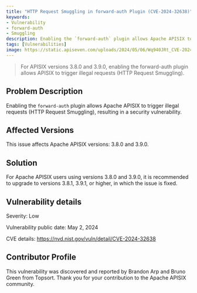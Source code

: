 ```yaml
---
title: "HTTP Request Smuggling in forward-auth Plugin (CVE-2024-32638)"
keywords: 
- Vulnerability
- forward-auth
- Smuggling
description: Enabling the `forward-auth` plugin allows Apache APISIX to trigger illegal requests (HTTP Request Smuggling), resulting in a security vulnerability.
tags: [Vulnerabilities]
image: https://static.apiseven.com/uploads/2024/05/06/Wq940JRt_CVE-2024-32638.png
---
```


> For APISIX versions 3.8.0 and 3.9.0, enabling the forward-auth plugin allows APISIX to trigger illegal requests (HTTP Request Smuggling).
<!--truncate-->

## Problem Description

Enabling the `forward-auth` plugin allows Apache APISIX to trigger illegal requests (HTTP Request Smuggling), resulting in a security vulnerability.

## Affected Versions

This issue affects Apache APISIX versions: 3.8.0 and 3.9.0.

## Solution

For Apache APISIX users using versions 3.8.0 and 3.9.0, it is recommended to upgrade to versions 3.8.1, 3.9.1, or higher, in which the issue is fixed.

## Vulnerability details

Severity: Low

Vulnerability public date: May 2, 2024

CVE details: https://nvd.nist.gov/vuln/detail/CVE-2024-32638

## Contributor Profile

This vulnerability was discovered and reported by Brandon Arp and Bruno Green from Topsort. Thank you for your contribution to the Apache APISIX community.
